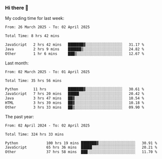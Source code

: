 ### Hi there 👋

My coding time for last week:

<!--START_SECTION:week-->

```txt
From: 26 March 2025 - To: 02 April 2025

Total Time: 8 hrs 42 mins

JavaScript   2 hrs 42 mins   ███████▓░░░░░░░░░░░░░░░░░   31.17 %
Java         2 hrs 9 mins    ██████▒░░░░░░░░░░░░░░░░░░   24.82 %
Other        1 hr 6 mins     ███▒░░░░░░░░░░░░░░░░░░░░░   12.67 %
```

<!--END_SECTION:week-->

Last month:

<!--START_SECTION:month-->

```txt
From: 02 March 2025 - To: 01 April 2025

Total Time: 35 hrs 56 mins

Python       11 hrs          ███████▓░░░░░░░░░░░░░░░░░   30.61 %
JavaScript   7 hrs 20 mins   █████░░░░░░░░░░░░░░░░░░░░   20.42 %
Java         3 hrs 47 mins   ██▓░░░░░░░░░░░░░░░░░░░░░░   10.54 %
HTML         3 hrs 39 mins   ██▓░░░░░░░░░░░░░░░░░░░░░░   10.18 %
Other        3 hrs 33 mins   ██▒░░░░░░░░░░░░░░░░░░░░░░   09.90 %
```

<!--END_SECTION:month-->

The past year:

<!--START_SECTION:year-->

```txt
From: 02 April 2024 - To: 02 April 2025

Total Time: 324 hrs 33 mins

Python             100 hrs 19 mins ███████▓░░░░░░░░░░░░░░░░░   30.91 %
JavaScript         65 hrs 36 mins  █████░░░░░░░░░░░░░░░░░░░░   20.21 %
Other              37 hrs 58 mins  ███░░░░░░░░░░░░░░░░░░░░░░   11.70 %
```

<!--END_SECTION:year-->

